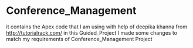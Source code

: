 # Conference_Management
it contains the Apex code that I am using with help of deepika khanna from http://tutorialrack.com/ in this Guided_Project
I made some changes to match my requirements of Conference_Management Project
